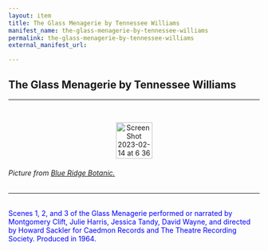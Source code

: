 ```yaml
---
layout: item
title: The Glass Menagerie by Tennessee Williams
manifest_name: the-glass-menagerie-by-tennessee-williams
permalink: the-glass-menagerie-by-tennessee-williams
external_manifest_url: 

---
```

<!-- Add an essay or interpretive material below this line,
using HTML or markdown.  Do not modify this file above this line -->
<h2> The Glass Menagerie by Tennessee Williams</h2>
<hr>
<br>
<p style="text-align:center;"><img width="73" alt="Screen Shot 2023-02-14 at 6 36 45 PM" src="https://user-images.githubusercontent.com/122332459/218895077-86f3c170-98ea-4b93-b802-819fe61e8277.png"></p>
<h6> Picture from <a href="https://www.blueridgebotanic.com/blog/florilegium">Blue Ridge Botanic.</a></h6>
<hr>
<br>
<font color="blue">Scenes 1, 2, and 3 of the Glass Menagerie performed or narrated by Montgomery Clift, Julie Harris, Jessica Tandy, David Wayne, and directed by Howard Sackler for Caedmon Records and The Theatre Recording Society. Produced in 1964.</font>
